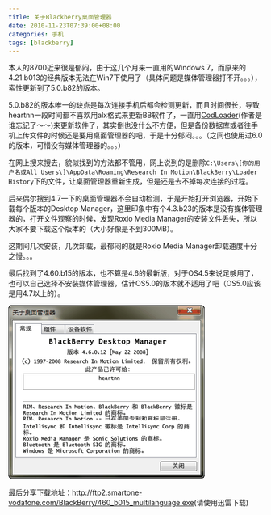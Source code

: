```yaml
---
title: 关于Blackberry桌面管理器
date: 2010-11-23T07:39:00+08:00
categories: 手机
tags: [blackberry]
---
```


本人的8700近来很是郁闷，由于这几个月来一直用的Windows 7，而原来的4.21.b013的经典版本无法在Win7下使用了（具体问题是媒体管理器打不开。。。），索性更新到了5.0.b82的版本。

5.0.b82的版本唯一的缺点是每次连接手机后都会检测更新，而且时间很长，导致heartnn一段时间都不喜欢用alx格式来更新BB软件了，一直用[CodLoader](/uploads/2010/11/codloader.7z)(作者是谁忘记了～～)来更新软件了，其实倒也没什么不方便，但是备份数据库或者往手机上传文件的时候还是要用桌面管理器的吧，于是十分郁闷。。。（之间也使用过6.0的版本，可惜没有媒体管理器的。。。）

在网上搜来搜去，貌似找到的方法都不管用，网上说到的是删除`C:\Users\[你的用户名或All Users\]\AppData\Roaming\Research In Motion\BlackBerry\Loader History`下的文件，让桌面管理器重新生成，但是还是去不掉每次连接的过程。<!--more-->

后来偶尔搜到4.7一下的桌面管理器不会自动检测，于是开始打开浏览器，开始下载每个版本的Desktop Manager，这里印象中有个4.3.b23的版本是没有媒体管理器的，打开文件观察的时候，发现Roxio Media Manager的安装文件丢失，所以大家不要下载这个版本的（大小好像是不到300MB）。

这期间几次安装，几次卸载，最郁闷的就是Roxio Media Manager卸载速度十分之慢。。。

最后找到了4.60.b15的版本，也不算是4.6的最新版，对于OS4.5来说足够用了，也可以自己选择不安装媒体管理器，估计OS5.0的版本就不适用了吧（OS5.0应该是用4.7以上的）。

![](/uploads/2010/11/blackberry-dm.png)

最后分享下载地址：<http://ftp2.smartone-vodafone.com/BlackBerry/460_b015_multilanguage.exe>(请使用迅雷下载)
